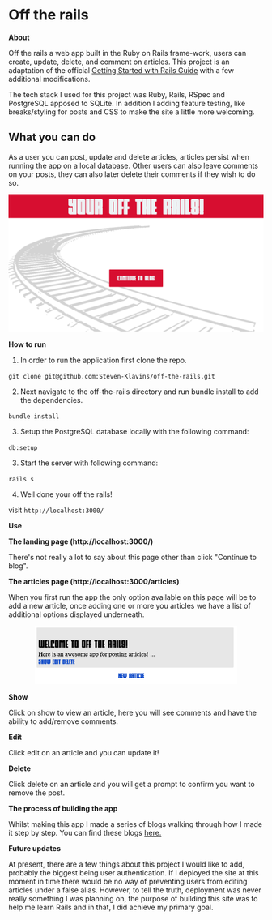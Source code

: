 # Off the rails

**About**

Off the rails a web app built in the Ruby on Rails frame-work, users can create, update, delete, and comment on articles. This project is an adaptation of the official [Getting Started with Rails Guide](https://guides.rubyonrails.org/getting_started.html) with a few additional modifications. 

The tech stack I used for this project was Ruby, Rails, RSpec and PostgreSQL apposed to SQLite. In addition I adding feature testing, like breaks/styling for posts and CSS to make the site a little more welcoming. 

## What you can do

As a user you can post, update and delete articles, articles persist when running the app on a local database. Other users can also leave comments on your posts, they can also later delete their comments if they wish to do so.

<p align="center">
<img src="Screenshot.png" alt="drawing" width="600"/>
</p>


**How to run**

1. In order to run the application first clone the repo.

`git clone git@github.com:Steven-Klavins/off-the-rails.git`

2. Next navigate to the off-the-rails directory and run bundle install to add the dependencies.

`bundle install`

3. Setup the PostgreSQL database locally with the following command:

`db:setup`

3. Start the server with following command:

`rails s` 

4. Well done your off the rails!

visit `http://localhost:3000/`

**Use**

**The landing page (http://localhost:3000/)**

There's not really a lot to say about this page other than click "Continue to blog".

**The articles page (http://localhost:3000/articles)**

When you first run the app the only option available on this page will be to add a new article, once adding one or more you articles we have a list of additional options displayed underneath.

<p align="center">
<img src="article.png" alt="Article screenshot" width="400"/>
</p>

**Show**

Click on show to view an article, here you will see comments and have the ability to add/remove comments.

**Edit**

Click edit on an article and you can update it!

**Delete**

Click delete on an article and you will get a prompt to confirm you want to remove the post.

**The process of building the app**

Whilst making this app I made a series of blogs walking through how I made it step by step. You can find these blogs [here.](https://medium.com/@stevenklavins94/getting-started-with-rails-part-1-c634b59d3e4b) 

**Future updates**

At present, there are a few things about this project I would like to add, probably the biggest being user authentication. If I deployed the site at this moment in time there would be no way of preventing users from editing articles under a false alias. However, to tell the truth, deployment was never really something I was planning on, the purpose of building this site was to help me learn Rails and in that, I did achieve my primary goal.  

